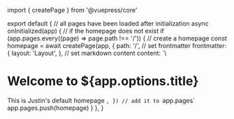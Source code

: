 import { createPage } from '@vuepress/core'

export default {
  // all pages have been loaded after initialization
  async onInitialized(app) {
    // if the homepage does not exist
    if (app.pages.every((page) => page.path !== '/')) {
      // create a homepage
      const homepage = await createPage(app, {
        path: '/',
        // set frontmatter
        frontmatter: {
          layout: 'Layout',
        },
        // set markdown content
        content: `\
# Welcome to ${app.options.title}

This is Justin's default homepage
`,
      })
      // add it to `app.pages`
      app.pages.push(homepage)
    }
  },
}
